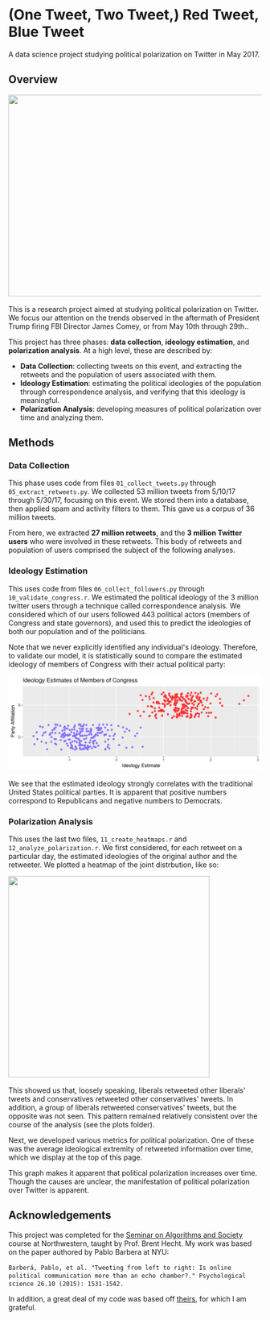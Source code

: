 # (One Tweet, Two Tweet,) Red Tweet, Blue Tweet
A data science project studying political polarization on Twitter in May 2017.

## Overview
<img src="https://github.com/tuchandra/red-tweet-blue-tweet/blob/master/plots/polarize3.png?raw=true" width="600" height="400">

This is a research project aimed at studying political polarization on Twitter. We focus our attention on the trends observed in the aftermath of President Trump firing FBI Director James Comey, or from May 10th through 29th..

This project has three phases: **data collection**, **ideology estimation**, and **polarization analysis**. At a high level, these are described by:
 * **Data Collection**: collecting tweets on this event, and extracting the retweets and the population of users associated with them.
 * **Ideology Estimation**: estimating the political ideologies of the population through correspondence analysis, and verifying that this ideology is meaningful.
 * **Polarization Analysis**: developing measures of political polarization over time and analyzing them.

## Methods
### Data Collection
This phase uses code from files `01_collect_tweets.py` through `05_extract_retweets.py`. We collected 53 million tweets from 5/10/17 through 5/30/17, focusing on this event. We stored them into a database, then applied spam and activity filters to them. This gave us a corpus of 36 million tweets.

From here, we extracted **27 million retweets**, and the **3 million Twitter users** who were involved in these retweets. This body of retweets and population of users comprised the subject of the following analyses.

### Ideology Estimation
This uses code from files `06_collect_followers.py` through `10_validate_congress.r`. We estimated the political ideology of the 3 million twitter users through a technique called correspondence analysis. We considered which of our users followed 443 political actors (members of Congress and state governors), and used this to predict the ideologies of both our population and of the politicians.

Note that we never explicitly identified any individual's ideology. Therefore, to validate our model, it is statistically sound to compare the estimated ideology of members of Congress with their actual political party:

![Ideology of Congress](plots/congress_jitter.png)

We see that the estimated ideology strongly correlates with the traditional United States political parties. It is apparent that positive numbers correspond to Republicans and negative numbers to Democrats.

### Polarization Analysis
This uses the last two files, `11_create_heatmaps.r` and `12_analyze_polarization.r`. We first considered, for each retweet on a particular day, the estimated ideologies of the original author and the retweeter. We plotted a heatmap of the joint distrbution, like so:

<img src="https://github.com/tuchandra/red-tweet-blue-tweet/blob/master/plots/heatmap_2017_05_10.png?raw=true" width="400" height="400">

This showed us that, loosely speaking, liberals retweeted other liberals' tweets and conservatives retweeted other conservatives' tweets. In addition, a group of liberals retweeted conservatives' tweets, but the opposite was not seen. This pattern remained relatively consistent over the course of the analysis (see the plots folder).

Next, we developed various metrics for political polarization. One of these was the average ideological extremity of retweeted information over time, which we display at the top of this page.

This graph makes it apparent that political polarization increases over time. Though the causes are unclear, the manifestation of political polarization over Twitter is apparent.

## Acknowledgements
This project was completed for the [Seminar on Algorithms and Society](http://www.psacomputing.org/algsoc/basics/) course at Northwestern, taught by Prof. Brent Hecht. My work was based on the paper authored by Pablo Barbera at NYU:

```
Barberá, Pablo, et al. "Tweeting from left to right: Is online political communication more than an echo chamber?." Psychological science 26.10 (2015): 1531-1542.
```

In addition, a great deal of my code was based off [theirs](https://github.com/pablobarbera/echo_chambers), for which I am grateful.
